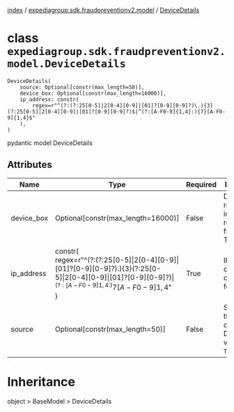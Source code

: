 [index](index.md) / [expediagroup.sdk.fraudpreventionv2.model](expediagroup.sdk.fraudpreventionv2.model.md) / [DeviceDetails](DeviceDetails.md)
# class `expediagroup.sdk.fraudpreventionv2.model.DeviceDetails`
```
DeviceDetails(
    source: Optional[constr(max_length=50)],
    device_box: Optional[constr(max_length=16000)],
    ip_address: constr(
        regex=r"^(?:(?:25[0-5]|2[0-4][0-9]|[01]?[0-9][0-9]?)\.){3}(?:25[0-5]|2[0-4][0-9]|[01]?[0-9][0-9]?)$|^(?:[A-F0-9]{1,4}:){7}[A-F0-9]{1,4}$"
    ),
)
```

pydantic model DeviceDetails



## Attributes
    
    
        
    
        
    
        
    

|    Name    |                                                                                     Type                                                                                     | Required |                        Description                        |
|------------|------------------------------------------------------------------------------------------------------------------------------------------------------------------------------|----------|-----------------------------------------------------------|
| device_box |                                                                      Optional[constr(max_length=16000)]                                                                      |  False   |   Device related information retrieved from TrustWidget.  |
| ip_address | constr(<br/>        regex=r"^(?:(?:25[0-5]\|2[0-4][0-9]\|[01]?[0-9][0-9]?)\.){3}(?:25[0-5]\|2[0-4][0-9]\|[01]?[0-9][0-9]?)$\|^(?:[A-F0-9]{1,4}:){7}[A-F0-9]{1,4}$"<br/>    ) |   True   |         IP address of the device used for booking.        |
|   source   |                                                                       Optional[constr(max_length=50)]                                                                        |  False   | Source of the device_box. Default value is `TrustWidget`. |










# Inheritance
object > BaseModel > DeviceDetails